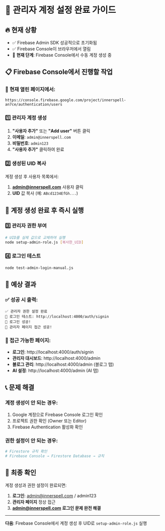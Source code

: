 # 🎯 관리자 계정 설정 완료 가이드

## 🔥 현재 상황
- ✅ Firebase Admin SDK 성공적으로 초기화됨
- ✅ Firebase Console이 브라우저에서 열림
- 🔄 **현재 단계**: Firebase Console에서 수동 계정 생성 중

## 📋 Firebase Console에서 진행할 작업

### 🎯 **현재 열린 페이지에서:**
```
https://console.firebase.google.com/project/innerspell-an7ce/authentication/users
```

### 1️⃣ 관리자 계정 생성
1. **"사용자 추가"** 또는 **"Add user"** 버튼 클릭
2. **이메일**: `admin@innerspell.com`
3. **비밀번호**: `admin123`
4. **"사용자 추가"** 클릭하여 완료

### 2️⃣ 생성된 UID 복사
계정 생성 후 사용자 목록에서:
1. **admin@innerspell.com** 사용자 클릭
2. **UID** 값 복사 (예: `ABcd1234EfGh...`)

## 🚀 계정 생성 완료 후 즉시 실행

### 3️⃣ 관리자 권한 부여
```bash
# UID를 실제 값으로 교체하여 실행
node setup-admin-role.js [복사한_UID]
```

### 4️⃣ 로그인 테스트
```bash
node test-admin-login-manual.js
```

## 🎊 예상 결과

### ✅ 성공 시 출력:
```
✅ 관리자 권한 설정 완료
🔗 로그인 테스트: http://localhost:4000/auth/signin
🎉 로그인 성공!
🎊 관리자 페이지 접근 성공!
```

### 🔗 접근 가능한 페이지:
- **로그인**: http://localhost:4000/auth/signin
- **관리자 대시보드**: http://localhost:4000/admin
- **블로그 관리**: http://localhost:4000/admin (블로그 탭)
- **AI 설정**: http://localhost:4000/admin (AI 탭)

## 📞 문제 해결

### 계정 생성이 안 되는 경우:
1. Google 계정으로 Firebase Console 로그인 확인
2. 프로젝트 권한 확인 (Owner 또는 Editor)
3. Firebase Authentication 활성화 확인

### 권한 설정이 안 되는 경우:
```bash
# Firestore 규칙 확인
# Firebase Console → Firestore Database → 규칙
```

## 🏁 최종 확인

계정 생성과 권한 설정이 완료되면:
1. **로그인**: admin@innerspell.com / admin123
2. **관리자 페이지** 정상 접근
3. **admin@innerspell.com 로그인 문제 완전 해결**

---

**다음**: Firebase Console에서 계정 생성 후 UID로 `setup-admin-role.js` 실행